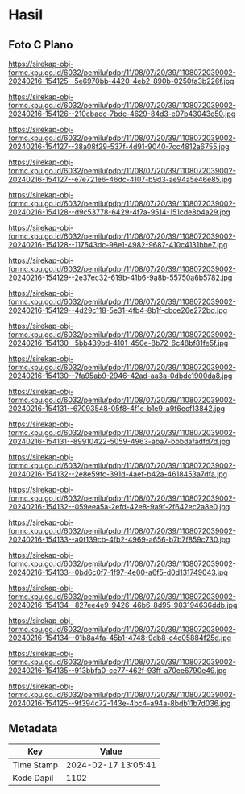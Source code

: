 # Hasil

## Foto C Plano

https://sirekap-obj-formc.kpu.go.id/6032/pemilu/pdpr/11/08/07/20/39/1108072039002-20240216-154125--5e6970bb-4420-4eb2-890b-0250fa3b226f.jpg

https://sirekap-obj-formc.kpu.go.id/6032/pemilu/pdpr/11/08/07/20/39/1108072039002-20240216-154126--210cbadc-7bdc-4629-84d3-e07b43043e50.jpg

https://sirekap-obj-formc.kpu.go.id/6032/pemilu/pdpr/11/08/07/20/39/1108072039002-20240216-154127--38a08f29-537f-4d91-9040-7cc4812a6755.jpg

https://sirekap-obj-formc.kpu.go.id/6032/pemilu/pdpr/11/08/07/20/39/1108072039002-20240216-154127--e7e721e6-46dc-4107-b9d3-ae94a5e46e85.jpg

https://sirekap-obj-formc.kpu.go.id/6032/pemilu/pdpr/11/08/07/20/39/1108072039002-20240216-154128--d9c53778-6429-4f7a-9514-151cde8b4a29.jpg

https://sirekap-obj-formc.kpu.go.id/6032/pemilu/pdpr/11/08/07/20/39/1108072039002-20240216-154128--117543dc-98e1-4982-9687-410c4131bbe7.jpg

https://sirekap-obj-formc.kpu.go.id/6032/pemilu/pdpr/11/08/07/20/39/1108072039002-20240216-154129--2e37ec32-619b-41b6-9a8b-55750a6b5782.jpg

https://sirekap-obj-formc.kpu.go.id/6032/pemilu/pdpr/11/08/07/20/39/1108072039002-20240216-154129--4d29c118-5e31-4fb4-8b1f-cbce26e272bd.jpg

https://sirekap-obj-formc.kpu.go.id/6032/pemilu/pdpr/11/08/07/20/39/1108072039002-20240216-154130--5bb439bd-4101-450e-8b72-6c48bf81fe5f.jpg

https://sirekap-obj-formc.kpu.go.id/6032/pemilu/pdpr/11/08/07/20/39/1108072039002-20240216-154130--7fa95ab9-2946-42ad-aa3a-0dbde1900da8.jpg

https://sirekap-obj-formc.kpu.go.id/6032/pemilu/pdpr/11/08/07/20/39/1108072039002-20240216-154131--67093548-05f8-4f1e-b1e9-a9f6ecf13842.jpg

https://sirekap-obj-formc.kpu.go.id/6032/pemilu/pdpr/11/08/07/20/39/1108072039002-20240216-154131--89910422-5059-4963-aba7-bbbdafadfd7d.jpg

https://sirekap-obj-formc.kpu.go.id/6032/pemilu/pdpr/11/08/07/20/39/1108072039002-20240216-154132--2e8e59fc-391d-4aef-b42a-4618453a7dfa.jpg

https://sirekap-obj-formc.kpu.go.id/6032/pemilu/pdpr/11/08/07/20/39/1108072039002-20240216-154132--059eea5a-2efd-42e8-9a9f-2f642ec2a8e0.jpg

https://sirekap-obj-formc.kpu.go.id/6032/pemilu/pdpr/11/08/07/20/39/1108072039002-20240216-154133--a0f139cb-4fb2-4969-a656-b7b7f859c730.jpg

https://sirekap-obj-formc.kpu.go.id/6032/pemilu/pdpr/11/08/07/20/39/1108072039002-20240216-154133--0bd6c0f7-1f97-4e00-a6f5-d0d131749043.jpg

https://sirekap-obj-formc.kpu.go.id/6032/pemilu/pdpr/11/08/07/20/39/1108072039002-20240216-154134--827ee4e9-9426-46b6-8d95-983194636ddb.jpg

https://sirekap-obj-formc.kpu.go.id/6032/pemilu/pdpr/11/08/07/20/39/1108072039002-20240216-154134--01b8a4fa-45b1-4748-9db8-c4c05884f25d.jpg

https://sirekap-obj-formc.kpu.go.id/6032/pemilu/pdpr/11/08/07/20/39/1108072039002-20240216-154135--913bbfa0-ce77-462f-93ff-a70ee6790e49.jpg

https://sirekap-obj-formc.kpu.go.id/6032/pemilu/pdpr/11/08/07/20/39/1108072039002-20240216-154125--9f394c72-143e-4bc4-a94a-8bdb11b7d036.jpg


## Metadata

| Key        | Value               |
| ---------- | ------------------- |
| Time Stamp | 2024-02-17 13:05:41 |
| Kode Dapil | 1102                |



